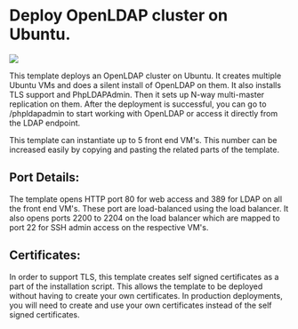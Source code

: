 # Deploy OpenLDAP cluster on Ubuntu.

<a href="https://portal.azure.com/#create/Microsoft.Template/uri/https%3A%2F%2Fraw.githubusercontent.com%2Fvinhub%2Fazure-quickstart-templates%2Fmaster%2Fopenldap-cluster-ubuntu%2Fazuredeploy.json" target="_blank"><img src="http://azuredeploy.net/deploybutton.png"/></a>

This template deploys an OpenLDAP cluster on Ubuntu. It creates multiple Ubuntu VMs and does a silent install of OpenLDAP on them. It also installs TLS support and PhpLDAPAdmin. Then it sets up N-way multi-master replication on them. After the deployment is successful, you can go to /phpldapadmin to start working with OpenLDAP or access it directly from the LDAP endpoint.

This template can instantiate up to 5 front end VM's. This number can be increased easily by copying and pasting the related parts of the template. 

## Port Details:
The template opens HTTP port 80 for web access and 389 for LDAP on all the front end VM's. These port are load-balanced using the load balancer.
It also opens ports 2200 to 2204 on the load balancer which are mapped to port 22 for SSH admin access on the respective VM's.

## Certificates:
In order to support TLS, this template creates self signed certificates as a part of the installation script. This allows the template to be deployed without having to create your own certificates. In production deployments, you will need to create and use your own certificates instead of the self signed certificates.